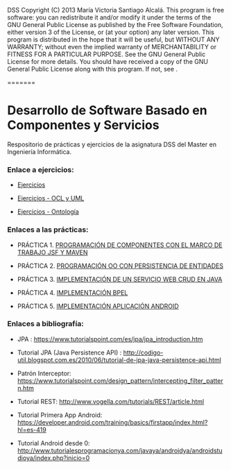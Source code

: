 DSS Copyright (C) 2013 María Victoria Santiago Alcalá. This program is free software: you can redistribute it and/or modify it under the terms of the GNU General Public License as published by the Free Software Foundation, either version 3 of the License, or (at your option) any later version. This program is distributed in the hope that it will be useful, but WITHOUT ANY WARRANTY; without even the implied warranty of MERCHANTABILITY or FITNESS FOR A PARTICULAR PURPOSE. See the GNU General Public License for more details. You should have received a copy of the GNU General Public License along with this program. If not, see .

=======
# Desarrollo de Software Basado en Componentes y Servicios

Respositorio de prácticas y ejercicios de la asignatura DSS del Master en Ingeniería Informática.

### Enlace a ejercicios:

- [Ejercicios](https://github.com/STiago/DSS/tree/master/ejercicios)

- [Ejercicios - OCL y UML](https://github.com/STiago/DSS/tree/master/ejercicios/OCL_UML)

- [Ejercicios - Ontología](https://github.com/STiago/DSS/tree/master/ejercicios/Ontologia)


### Enlaces a las prácticas:

- PRÁCTICA 1. [PROGRAMACIÓN DE COMPONENTES CON EL MARCO DE TRABAJO JSF Y MAVEN](https://github.com/STiago/DSS/tree/master/practica1)

- PRÁCTICA 2. [PROGRAMACIÓN OO CON PERSISTENCIA DE ENTIDADES](https://github.com/STiago/DSS/tree/master/practica2)

- PRÁCTICA 3. [IMPLEMENTACIÓN DE UN SERVICIO WEB CRUD EN JAVA](https://github.com/STiago/DSS/tree/master/practica3)

- PRÁCTICA 4. [IMPLEMENTACIÓN BPEL](https://github.com/STiago/DSS/tree/master/practica4)

- PRÁCTICA 5. [IMPLEMENTACIÓN APLICACIÓN ANDROID](https://github.com/STiago/DSS/tree/master/practica5)

### Enlaces a bibliografía:

- JPA : https://www.tutorialspoint.com/es/jpa/jpa_introduction.htm
- Tutorial JPA (Java Persistence API) : http://codigo-util.blogspot.com.es/2010/06/tutorial-de-jpa-java-persistence-api.html
- Patrón Interceptor: https://www.tutorialspoint.com/design_pattern/intercepting_filter_pattern.htm

- Tutorial REST: http://www.vogella.com/tutorials/REST/article.html

- Tutorial Primera App Android: https://developer.android.com/training/basics/firstapp/index.html?hl=es-419

- Tutorial Android desde 0: http://www.tutorialesprogramacionya.com/javaya/androidya/androidstudioya/index.php?inicio=0
